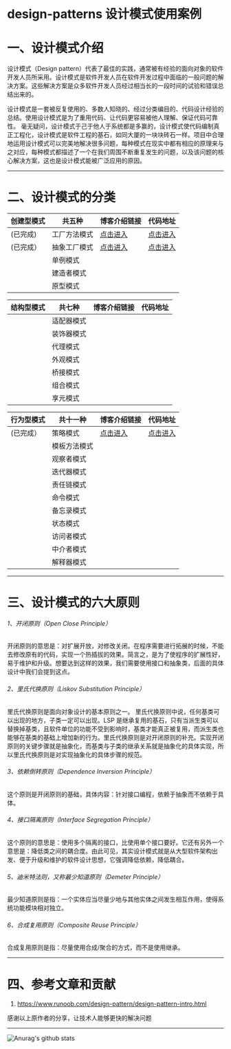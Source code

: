 # design-patterns 设计模式使用案例
# 一、设计模式介绍

设计模式（Design pattern）代表了最佳的实践，通常被有经验的面向对象的软件开发人员所采用。设计模式是软件开发人员在软件开发过程中面临的一般问题的解决方案。这些解决方案是众多软件开发人员经过相当长的一段时间的试验和错误总结出来的。

设计模式是一套被反复使用的、多数人知晓的、经过分类编目的、代码设计经验的总结。使用设计模式是为了重用代码、让代码更容易被他人理解、保证代码可靠性。 毫无疑问，设计模式于己于他人于系统都是多赢的，设计模式使代码编制真正工程化，设计模式是软件工程的基石，如同大厦的一块块砖石一样。项目中合理地运用设计模式可以完美地解决很多问题，每种模式在现实中都有相应的原理来与之对应，每种模式都描述了一个在我们周围不断重复发生的问题，以及该问题的核心解决方案，这也是设计模式能被广泛应用的原因。

------------
# 二、设计模式的分类
|  创建型模式 |  共五种 |  博客介绍链接  |  代码地址   |
| ------------ | ------------ | ------------ | ------------ |
|(已完成)  | 工厂方法模式  |  [点击进入](https://blog.csdn.net/qq_27471405/article/details/107607047 "点击进入") |  [点击进入](https://github.com/jalenFish/design-patterns/tree/master/src/main/java/cn/zygxsq/design/module/factoryPattern "点击进入")   |
|(已完成） | 抽象工厂模式  |   [点击进入](https://blog.csdn.net/qq_27471405/article/details/107607047 "点击进入")       |     [点击进入](https://github.com/jalenFish/design-patterns/tree/master/src/main/java/cn/zygxsq/design/module/factoryPattern/abstractFactory "点击进入")        |
|   | 单例模式  |          |             |
|   | 建造者模式  |          |             |
|   | 原型模式  |          |             | |

| 结构型模式  | 共七种  |  博客介绍链接 |  代码地址   |
| ------------ | ------------ | ------------ | ------------ |
|   | 适配器模式  |          |             |
|   | 装饰器模式  |          |             |
|   | 代理模式  |          |             |
|   | 外观模式 |          |             |
|   | 桥接模式 |          |             |
|   | 组合模式  |          |             |
|   | 享元模式  |          |             | |


| 行为型模式  | 共十一种  |  博客介绍链接 |  代码地址   |
| ------------ | ------------ | ------------ | ------------ |
|(已完成）   | 策略模式  |[点击进入](https://blog.csdn.net/qq_27471405/article/details/108886135 "点击进入")          |[点击进入](https://github.com/jalenFish/design-patterns/tree/master/src/main/java/cn/zygxsq/design/module/strategyPattern "点击进入")             |
|   | 模板方法模式  |          |             |
|   | 观察者模式  |          |             |
|   | 迭代器模式  |          |             |
|   | 责任链模式  |          |             |
|   | 命令模式  |          |             |
|   | 备忘录模式  |          |             |
|   | 状态模式  |          |             |
|   | 访问者模式  |          |             |
|   | 中介者模式  |          |             |
|   | 解释器模式  |          |             | |



------------

# 三、设计模式的六大原则
###### 1、开闭原则（Open Close Principle）

开闭原则的意思是：对扩展开放，对修改关闭。在程序需要进行拓展的时候，不能去修改原有的代码，实现一个热插拔的效果。简言之，是为了使程序的扩展性好，易于维护和升级。想要达到这样的效果，我们需要使用接口和抽象类，后面的具体设计中我们会提到这点。

###### 2、里氏代换原则（Liskov Substitution Principle）

里氏代换原则是面向对象设计的基本原则之一。 里氏代换原则中说，任何基类可以出现的地方，子类一定可以出现。LSP 是继承复用的基石，只有当派生类可以替换掉基类，且软件单位的功能不受到影响时，基类才能真正被复用，而派生类也能够在基类的基础上增加新的行为。里氏代换原则是对开闭原则的补充。实现开闭原则的关键步骤就是抽象化，而基类与子类的继承关系就是抽象化的具体实现，所以里氏代换原则是对实现抽象化的具体步骤的规范。

###### 3、依赖倒转原则（Dependence Inversion Principle）

这个原则是开闭原则的基础，具体内容：针对接口编程，依赖于抽象而不依赖于具体。

###### 4、接口隔离原则（Interface Segregation Principle）

这个原则的意思是：使用多个隔离的接口，比使用单个接口要好。它还有另外一个意思是：降低类之间的耦合度。由此可见，其实设计模式就是从大型软件架构出发、便于升级和维护的软件设计思想，它强调降低依赖，降低耦合。

###### 5、迪米特法则，又称最少知道原则（Demeter Principle）

最少知道原则是指：一个实体应当尽量少地与其他实体之间发生相互作用，使得系统功能模块相对独立。

###### 6、合成复用原则（Composite Reuse Principle）

合成复用原则是指：尽量使用合成/聚合的方式，而不是使用继承。


------------


# 四、参考文章和贡献

1. https://www.runoob.com/design-pattern/design-pattern-intro.html

感谢以上原作者的分享，让技术人能够更快的解决问题

------------
![Anurag's github stats](https://github-readme-stats.vercel.app/api?username=jalenFish&count_private=true&theme=tokyonight)